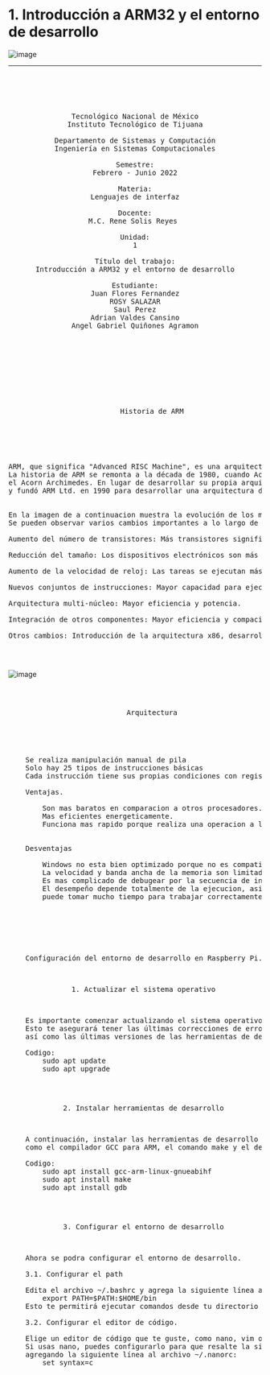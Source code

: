

# 1. Introducción a ARM32 y el entorno de desarrollo


![image](https://github.com/tectijuana/24b2expot2arm32-devtec/assets/158236387/83eb166e-dd3a-4b64-8071-6ead5fbae68b)




------

<pre>

	<p align=center>

Tecnológico Nacional de México
Instituto Tecnológico de Tijuana

Departamento de Sistemas y Computación
Ingeniería en Sistemas Computacionales

Semestre:
Febrero - Junio 2022

Materia:
Lenguajes de interfaz

Docente:
M.C. Rene Solis Reyes 

Unidad:
1

Título del trabajo:
Introducción a ARM32 y el entorno de desarrollo

Estudiante:
Juan Flores Fernandez
ROSY SALAZAR
Saul Perez
Adrian Valdes Cansino
Angel Gabriel Quiñones Agramon

	</p>

</pre>

<pre>

	<p align=center>
		Historia de ARM

	<p align=left>


ARM, que significa "Advanced RISC Machine", es una arquitectura de procesador desarrollada por ARM Holdings.
La historia de ARM se remonta a la década de 1980, cuando Acorn Computers Ltd. buscaba un diseño de CPU para su nueva computadora, 
el Acorn Archimedes. En lugar de desarrollar su propia arquitectura, Acorn se asoció con VLSI Technology
y fundó ARM Ltd. en 1990 para desarrollar una arquitectura de bajo consumo y alto rendimiento.

		
En la imagen de a continuacion muestra la evolución de los microprocesadores desde 1971 hasta 2001. 
Se pueden observar varios cambios importantes a lo largo de las generaciones:
		
Aumento del número de transistores: Más transistores significan mayor velocidad, potencia y eficiencia.

Reducción del tamaño: Los dispositivos electrónicos son más pequeños y portátiles.

Aumento de la velocidad de reloj: Las tareas se ejecutan más rápido.

Nuevos conjuntos de instrucciones: Mayor capacidad para ejecutar tareas.

Arquitectura multi-núcleo: Mayor eficiencia y potencia.

Integración de otros componentes: Mayor eficiencia y compacidad.

Otros cambios: Introducción de la arquitectura x86, desarrollo de procesadores de 16 bits y 32 bits, aparición de nuevos competidores.

	</pre>
![image](https://github.com/tectijuana/24b2expot2arm32-devtec/assets/158236387/b4a69915-d551-4133-95fe-4d34652827f0)



<pre>
	<p align=center>
		Arquitectura

	<p align=left>

	Se realiza manipulación manual de pila
	Solo hay 25 tipos de instrucciones básicas
	Cada instrucción tiene sus propias condiciones con registros

	Ventajas.

		Son mas baratos en comparacion a otros procesadores.
		Mas eficientes energeticamente.
		Funciona mas rapido porque realiza una operacion a la vez

		
	Desventajas

		Windows no esta bien optimizado porque no es compatible binariamente con x86
		La velocidad y banda ancha de la memoria son limitados por las frecuencias de reloj del procesador
		Es mas complicado de debugear por la secuencia de instrucciones
		El desempeño depende totalmente de la ejecucion, asi que si el usuario no lo ejecuta correctamente
		puede tomar mucho tiempo para trabajar correctamente
		

</pre>

</pre>

<pre>
	<p align=left>
	Configuración del entorno de desarrollo en Raspberry Pi.
	<p align=center>
	1. Actualizar el sistema operativo
	<p align=left>
	Es importante comenzar actualizando el sistema operativo de tu Raspberry Pi a la última versión. 
	Esto te asegurará tener las últimas correcciones de errores y seguridad, 
	así como las últimas versiones de las herramientas de desarrollo.

	Codigo:
		sudo apt update
		sudo apt upgrade

	<p align=center>
	2. Instalar herramientas de desarrollo
	<p align=left>
	A continuación, instalar las herramientas de desarrollo esenciales, 
	como el compilador GCC para ARM, el comando make y el depurador GDB.

	Codigo:
		sudo apt install gcc-arm-linux-gnueabihf
		sudo apt install make
		sudo apt install gdb

	<p align=center>
	3. Configurar el entorno de desarrollo
	<p align=left>
	Ahora se podra configurar el entorno de desarrollo.
	
	3.1. Configurar el path

	Edita el archivo ~/.bashrc y agrega la siguiente línea al final:
		export PATH=$PATH:$HOME/bin
	Esto te permitirá ejecutar comandos desde tu directorio personal sin tener que escribir la ruta completa.

	3.2. Configurar el editor de código.

	Elige un editor de código que te guste, como nano, vim o Visual Studio Code. 
	Si usas nano, puedes configurarlo para que resalte la sintaxis del código C/C++ 
	agregando la siguiente línea al archivo ~/.nanorc:
		set syntax=c
</pre>	
	
